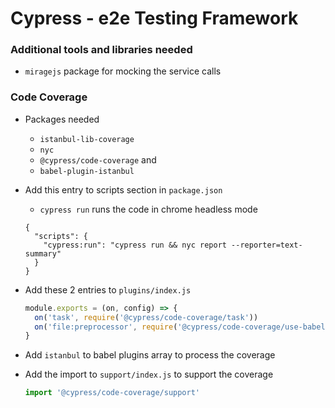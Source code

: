 # Cypress - e2e Testing Framework

### Additional tools and libraries needed

- `miragejs` package for mocking the service calls

### Code Coverage

- Packages needed
  - `istanbul-lib-coverage`
  - `nyc`
  - `@cypress/code-coverage` and
  - `babel-plugin-istanbul`

- Add this entry to scripts section in `package.json`

  - `cypress run` runs the code in chrome headless mode

  ```
  {
    "scripts": {
      "cypress:run": "cypress run && nyc report --reporter=text-summary"
    }
  }
  ```

- Add these 2 entries to `plugins/index.js`

  ```javascript
  module.exports = (on, config) => {
    on('task', require('@cypress/code-coverage/task'))
    on('file:preprocessor', require('@cypress/code-coverage/use-babelrc'))
  }
  ```

- Add `istanbul` to babel plugins array to process the coverage

- Add the import to `support/index.js` to support the coverage

  ```javascript
  import '@cypress/code-coverage/support'
  ```

